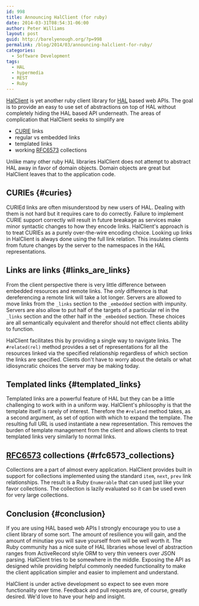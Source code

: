 ```yaml
---
id: 998
title: Announcing HalClient (for ruby)
date: 2014-03-31T08:54:31-06:00
author: Peter Williams
layout: post
guid: http://barelyenough.org/?p=998
permalink: /blog/2014/03/announcing-halclient-for-ruby/
categories:
  - Software Development
tags:
  - HAL
  - hypermedia
  - REST
  - Ruby
---
```

[HalClient](http://github.com/pezra/hal-client) is yet another ruby client library for [HAL](http://stateless.co/hal_specification.html) based web APIs. The goal is to provide an easy to use set of abstractions on top of HAL without completely hiding the HAL based API underneath. The areas of complication that HalClient seeks to simplify are

  * [CURIE](http://www.w3.org/TR/curie/) links
  * regular vs embedded links
  * templated links
  * working [RFC6573](https://tools.ietf.org/html/rfc6573) collections

Unlike many other ruby HAL libraries HalClient does not attempt to abstract HAL away in favor of domain objects. Domain objects are great but HalClient leaves that to the application code.

## CURIEs {#curies}

CURIEd links are often misunderstood by new users of HAL. Dealing with them is not hard but it requires care to do correctly. Failure to implement CURIE support correctly will result in future breakage as services make minor syntactic changes to how they encode links. HalClient's approach is to treat CURIEs as a purely over-the-wire encoding choice. Looking up links in HalClient is always done using the full link relation. This insulates clients from future changes by the server to the namespaces in the HAL representations.

## Links are links {#links_are_links}

From the client perspective there is very little difference between embedded resources and remote links. The _only_ difference is that dereferencing a remote link will take a lot longer. Servers are allowed to move links from the `_links` section to the `_embedded` section with impunity. Servers are also allow to put half of the targets of a particular rel in the `_links` section and the other half in the `_embedded` section. These choices are all semantically equivalent and therefor should not effect clients ability to function.

HalClient facilitates this by providing a single way to navigate links. The `#related(rel)` method provides a set of representations for all the resources linked via the specified relationship regardless of which section the links are specified. Clients don't have to worry about the details or what idiosyncratic choices the server may be making today.

## Templated links {#templated_links}

Templated links are a powerful feature of HAL but they can be a little challenging to work with in a uniform way. HalClient's philosophy is that the template itself is rarely of interest. Therefore the `#related` method takes, as a second argument, as set of option with which to expand the template. The resulting full URL is used instantiate a new representation. This removes the burden of template management from the client and allows clients to treat templated links very similarly to normal links.

## [RFC6573](https://tools.ietf.org/html/rfc6573) collections {#rfc6573_collections}

Collections are a part of almost every application. HalClient provides built in support for collections implemented using the standard `item`, `next`, `prev` link relationships. The result is a Ruby `Enumerable` that can used just like your favor collections. The collection is lazily evaluated so it can be used even for very large collections.

## Conclusion {#conclusion}

If you are using HAL based web APIs I strongly encourage you to use a client library of some sort. The amount of resilience you will gain, and the amount of minutiae you will save yourself from will be well worth it. The Ruby community has a nice suite of HAL libraries whose level of abstraction ranges from ActiveRecord style ORM to very thin veneers over JSON parsing. HalClient tries to be somewhere in the middle. Exposing the API as designed while providing helpful commonly needed functionality to make the client application simpler and easier to implement and understand.

HalClient is under active development so expect to see even more functionality over time. Feedback and pull requests are, of course, greatly desired. We'd love to have your help and insight.
